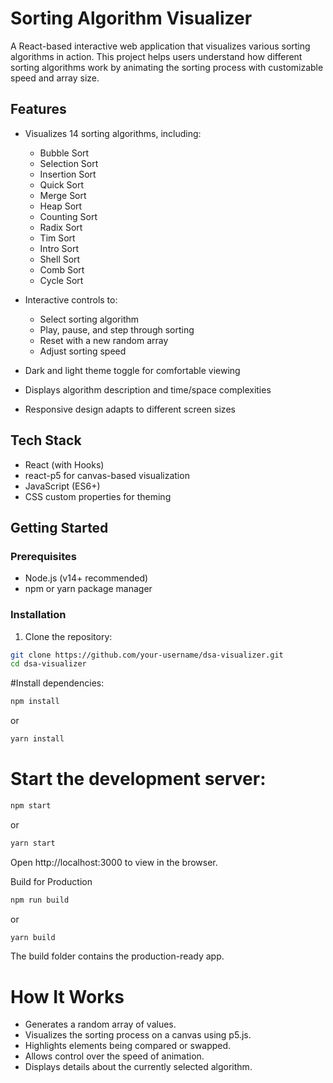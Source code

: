 # Sorting Algorithm Visualizer

A React-based interactive web application that visualizes various sorting algorithms in action. This project helps users understand how different sorting algorithms work by animating the sorting process with customizable speed and array size.

## Features

- Visualizes 14 sorting algorithms, including:
  - Bubble Sort
  - Selection Sort
  - Insertion Sort
  - Quick Sort
  - Merge Sort
  - Heap Sort
  - Counting Sort
  - Radix Sort
  - Tim Sort
  - Intro Sort
  - Shell Sort
  - Comb Sort
  - Cycle Sort

- Interactive controls to:
  - Select sorting algorithm
  - Play, pause, and step through sorting
  - Reset with a new random array
  - Adjust sorting speed

- Dark and light theme toggle for comfortable viewing

- Displays algorithm description and time/space complexities

- Responsive design adapts to different screen sizes

## Tech Stack

- React (with Hooks)
- react-p5 for canvas-based visualization
- JavaScript (ES6+)
- CSS custom properties for theming

## Getting Started

### Prerequisites

- Node.js (v14+ recommended)
- npm or yarn package manager

### Installation

1. Clone the repository:

```bash
git clone https://github.com/your-username/dsa-visualizer.git
cd dsa-visualizer
```
#Install dependencies:

```bash
npm install
```
or
```bash
yarn install
```
# Start the development server:

``` bash
npm start
```
or
```bash
yarn start
```
Open http://localhost:3000 to view in the browser.

Build for Production
 ```bash
npm run build
```
or
```bash
yarn build
```
The build folder contains the production-ready app.

# How It Works
- Generates a random array of values.
- Visualizes the sorting process on a canvas using p5.js.
- Highlights elements being compared or swapped.
- Allows control over the speed of animation.
- Displays details about the currently selected algorithm.
